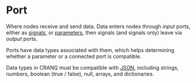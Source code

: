 # Port

Where nodes receive and send data. Data enters nodes through _input_ ports, either as [signals](port.md#signal), or [parameters](port.md#parameter), then signals (and signals only) leave via _output_ ports.

Ports have data types associated with them, which helps determining whether a parameter or a connected port is compatible.

Data types in CRANQ must be compatible with [JSON](https://en.wikipedia.org/wiki/JSON), including strings, numbers, boolean (true / false), null, arrays, and dictionaries.
